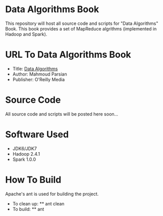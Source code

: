 Data Algorithms Book
====================
This repository will host all source code and scripts for "Data Algorithms" Book.
This book provides a set of MapReduce algrithms (implemented in Hadoop and Spark).

URL To Data Algorithms Book
===========================
* Title: [Data Algorithms](http://shop.oreilly.com/product/0636920033950.do)
* Author: Mahmoud Parsian
* Publisher: O'Reilly Media 

Source Code
===========
All source code and scripts will be posted here soon...

Software Used
=============
* JDK6/JDK7
* Hadoop 2.4.1
* Spark 1.0.0

How To Build
============
Apache's ant is used for building the project.
* To clean up:
** ant clean
* To build:
** ant
